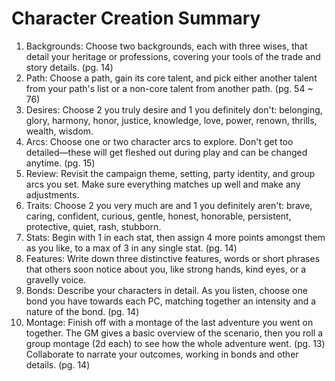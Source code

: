 # Character Creation Summary

1. Backgrounds: Choose two backgrounds, each with three wises, that detail your heritage or professions, covering your tools of the trade and story details. (pg. 14)
2. Path: Choose a path, gain its core talent, and pick either another talent from your path's list or a non-core talent from another path. (pg. 54 ~ 76)
3. Desires: Choose 2 you truly desire and 1 you definitely don't: belonging, glory, harmony, honor, justice, knowledge, love, power, renown, thrills, wealth, wisdom.
4. Arcs: Choose one or two character arcs to explore. Don't get too detailed—these will get fleshed out during play and can be changed anytime. (pg. 15)
5. Review: Revisit the campaign theme, setting, party identity, and group arcs you set. Make sure everything matches up well and make any adjustments.
6. Traits: Choose 2 you very much are and 1 you definitely aren't: brave, caring, confident, curious, gentle, honest, honorable, persistent, protective, quiet, rash, stubborn.
7. Stats: Begin with 1 in each stat, then assign 4 more points amongst them as you like, to a max of 3 in any single stat. (pg. 14)
8. Features: Write down three distinctive features, words or short phrases that others soon notice about you, like strong hands, kind eyes, or a gravelly voice.
9. Bonds: Describe your characters in detail. As you listen, choose one bond you have towards each PC, matching together an intensity and a nature of the bond. (pg. 14)
10. Montage: Finish off with a montage of the last adventure you went on together. The GM gives a basic overview of the scenario, then you roll a group montage (2d each) to see how the whole adventure went. (pg. 13) Collaborate to narrate your outcomes, working in bonds and other details. (pg. 14)
